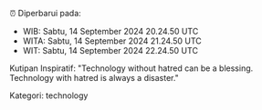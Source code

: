 ⏰ Diperbarui pada:
- WIB: Sabtu, 14 September 2024 20.24.50 UTC
- WITA: Sabtu, 14 September 2024 21.24.50 UTC
- WIT: Sabtu, 14 September 2024 22.24.50 UTC

Kutipan Inspiratif:
"Technology without hatred can be a blessing. Technology with hatred is always a disaster."


Kategori: technology

